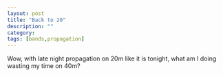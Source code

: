 ```yaml
---
layout: post
title: "Back to 20"
description: ""
category: 
tags: [bands,propagation]
---
```

Wow, with late night propagation on 20m like it is tonight, what am I doing wasting my time on 40m?

